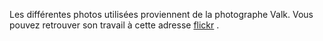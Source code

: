 Les différentes photos utilisées proviennent de la photographe Valk. Vous pouvez retrouver son travail à cette adresse [flickr](https://www.flickr.com/photos/valkphotos) .